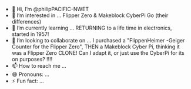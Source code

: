 - 👋 Hi, I’m @philipPACIFIC-NWET
- 👀 I’m interested in ... Flipper Zero & Makeblock CyberPi Go (their differences)
- 🌱 I’m currently learning ... RETURNING to a life time in electronics, started in 1957!
- 💞️ I’m looking to collaborate on ... I purchased a "FlippenHeimer -Geiger Counter for the Flipper Zero", THEN a Makeblock Cyber Pi, thinking it was a Flipper Zero CLONE! Can I adapt it, or just use the CyberPi for its on purposes? !!!!
- 📫 How to reach me ...
- 😄 Pronouns: ...
- ⚡ Fun fact: ...

<!---
philipPACIFIC-NWET/philipPACIFIC-NWET is a ✨ special ✨ repository because its `README.md` (this file) appears on your GitHub profile.
You can click the Preview link to take a look at your changes.
--->

